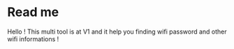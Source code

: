 # Read me

Hello !
This multi tool is at V1 and it help you finding wifi password and other wifi informations !
